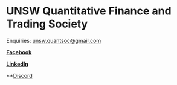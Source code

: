 # UNSW Quantitative Finance and Trading Society
Enquiries: [unsw.quantsoc@gmail.com](mailto:unsw.quantsoc@gmail.com)

**[Facebook](https://www.facebook.com/unswquantsoc)**

**[LinkedIn](https://www.linkedin.com/company/78403699/)**

**[Discord](https://discord.gg/KPUurH9T7r)
